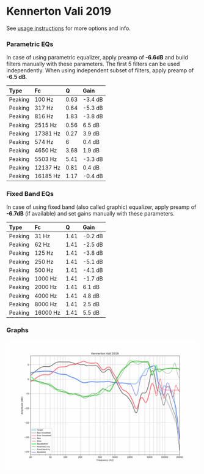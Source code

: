 # Kennerton Vali 2019
See [usage instructions](https://github.com/jaakkopasanen/AutoEq#usage) for more options and info.

### Parametric EQs
In case of using parametric equalizer, apply preamp of **-6.6dB** and build filters manually
with these parameters. The first 5 filters can be used independently.
When using independent subset of filters, apply preamp of **-6.5 dB**.

| Type    | Fc       |    Q | Gain    |
|:--------|:---------|:-----|:--------|
| Peaking | 100 Hz   | 0.63 | -3.4 dB |
| Peaking | 317 Hz   | 0.64 | -5.3 dB |
| Peaking | 816 Hz   | 1.83 | -3.8 dB |
| Peaking | 2515 Hz  | 0.56 | 6.5 dB  |
| Peaking | 17381 Hz | 0.27 | 3.9 dB  |
| Peaking | 574 Hz   | 6    | 0.4 dB  |
| Peaking | 4650 Hz  | 3.68 | 1.9 dB  |
| Peaking | 5503 Hz  | 5.41 | -3.3 dB |
| Peaking | 12137 Hz | 0.81 | 0.4 dB  |
| Peaking | 16185 Hz | 1.17 | -0.4 dB |

### Fixed Band EQs
In case of using fixed band (also called graphic) equalizer, apply preamp of **-6.7dB**
(if available) and set gains manually with these parameters.

| Type    | Fc       |    Q | Gain    |
|:--------|:---------|:-----|:--------|
| Peaking | 31 Hz    | 1.41 | -0.2 dB |
| Peaking | 62 Hz    | 1.41 | -2.5 dB |
| Peaking | 125 Hz   | 1.41 | -3.8 dB |
| Peaking | 250 Hz   | 1.41 | -5.1 dB |
| Peaking | 500 Hz   | 1.41 | -4.1 dB |
| Peaking | 1000 Hz  | 1.41 | -1.7 dB |
| Peaking | 2000 Hz  | 1.41 | 6.1 dB  |
| Peaking | 4000 Hz  | 1.41 | 4.8 dB  |
| Peaking | 8000 Hz  | 1.41 | 2.5 dB  |
| Peaking | 16000 Hz | 1.41 | 5.5 dB  |

### Graphs
![](./Kennerton%20Vali%202019.png)
